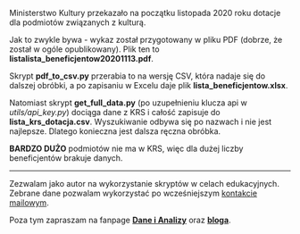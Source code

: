 Ministerstwo Kultury przekazało na początku listopada 2020 roku dotacje dla podmiotów związanych z kulturą.

Jak to zwykle bywa - wykaz został przygotowany w pliku PDF (dobrze, że został w ogóle opublikowany). Plik ten to **listalista_beneficjentow20201113.pdf**.

Skrypt **pdf_to_csv.py** przerabia to na wersję CSV, która nadaje się do dalszej obróbki, a po zapisaniu w Excelu daje plik **lista_beneficjentow.xlsx**.

Natomiast skrypt **get_full_data.py** (po uzupełnieniu klucza api w *utils/api_key.py*) dociąga dane z KRS i całość zapisuje do **lista_krs_dotacja.csv**. Wyszukiwanie odbywa się po nazwach i nie jest najlepsze. Dlatego konieczna jest dalsza ręczna obróbka.

**BARDZO DUŻO** podmiotów nie ma w KRS, więc dla dużej liczby beneficjentów brakuje danych.

-----

Zezwalam jako autor na wykorzystanie skryptów w celach edukacyjnych. Zebrane dane pozwalam wykorzystać po wcześniejszym [kontakcie mailowym](mailto:prokulski@gmail.com).

Poza tym zapraszam na fanpage **[Dane i Analizy](https://fb.com/DaneAnalizy)** oraz **[bloga](https://blog.prokulski.science)**.
